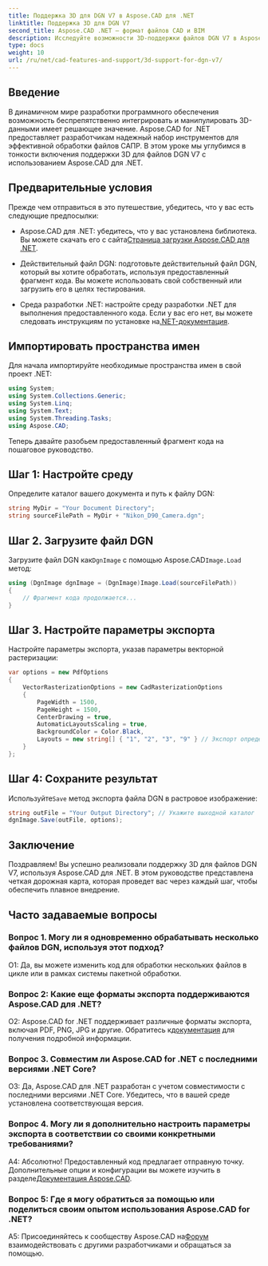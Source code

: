 ```yaml
---
title: Поддержка 3D для DGN V7 в Aspose.CAD для .NET
linktitle: Поддержка 3D для DGN V7
second_title: Aspose.CAD .NET — формат файлов CAD и BIM
description: Исследуйте возможности 3D-поддержки файлов DGN V7 в Aspose.CAD для .NET. Следуйте нашему пошаговому руководству, чтобы легко интегрировать файлы САПР и манипулировать ими.
type: docs
weight: 10
url: /ru/net/cad-features-and-support/3d-support-for-dgn-v7/
---
```

## Введение

В динамичном мире разработки программного обеспечения возможность беспрепятственно интегрировать и манипулировать 3D-данными имеет решающее значение. Aspose.CAD for .NET предоставляет разработчикам надежный набор инструментов для эффективной обработки файлов САПР. В этом уроке мы углубимся в тонкости включения поддержки 3D для файлов DGN V7 с использованием Aspose.CAD для .NET.

## Предварительные условия

Прежде чем отправиться в это путешествие, убедитесь, что у вас есть следующие предпосылки:

-  Aspose.CAD для .NET: убедитесь, что у вас установлена библиотека. Вы можете скачать его с сайта[Страница загрузки Aspose.CAD для .NET](https://releases.aspose.com/cad/net/).

- Действительный файл DGN: подготовьте действительный файл DGN, который вы хотите обработать, используя предоставленный фрагмент кода. Вы можете использовать свой собственный или загрузить его в целях тестирования.

- Среда разработки .NET: настройте среду разработки .NET для выполнения предоставленного кода. Если у вас его нет, вы можете следовать инструкциям по установке на[.NET-документация](https://docs.microsoft.com/en-us/dotnet/core/install/).

## Импортировать пространства имен

Для начала импортируйте необходимые пространства имен в свой проект .NET:

```csharp
using System;
using System.Collections.Generic;
using System.Linq;
using System.Text;
using System.Threading.Tasks;
using Aspose.CAD;
```

Теперь давайте разобьем предоставленный фрагмент кода на пошаговое руководство.

## Шаг 1: Настройте среду

Определите каталог вашего документа и путь к файлу DGN:

```csharp
string MyDir = "Your Document Directory";
string sourceFilePath = MyDir + "Nikon_D90_Camera.dgn";
```

## Шаг 2. Загрузите файл DGN

 Загрузите файл DGN как`DgnImage` с помощью Aspose.CAD`Image.Load` метод:

```csharp
using (DgnImage dgnImage = (DgnImage)Image.Load(sourceFilePath))
{
    // Фрагмент кода продолжается...
}
```

## Шаг 3. Настройте параметры экспорта

Настройте параметры экспорта, указав параметры векторной растеризации:

```csharp
var options = new PdfOptions
{
    VectorRasterizationOptions = new CadRasterizationOptions
    {
        PageWidth = 1500,
        PageHeight = 1500,
        CenterDrawing = true,
        AutomaticLayoutsScaling = true,
        BackgroundColor = Color.Black,
        Layouts = new string[] { "1", "2", "3", "9" } // Экспорт определенных представлений
    }
};
```

## Шаг 4: Сохраните результат

 Используйте`Save` метод экспорта файла DGN в растровое изображение:

```csharp
string outFile = "Your Output Directory"; // Укажите выходной каталог
dgnImage.Save(outFile, options);
```

## Заключение

Поздравляем! Вы успешно реализовали поддержку 3D для файлов DGN V7, используя Aspose.CAD для .NET. В этом руководстве представлена четкая дорожная карта, которая проведет вас через каждый шаг, чтобы обеспечить плавное внедрение.

## Часто задаваемые вопросы

### Вопрос 1. Могу ли я одновременно обрабатывать несколько файлов DGN, используя этот подход?

О1: Да, вы можете изменить код для обработки нескольких файлов в цикле или в рамках системы пакетной обработки.

### Вопрос 2: Какие еще форматы экспорта поддерживаются Aspose.CAD для .NET?

 О2: Aspose.CAD for .NET поддерживает различные форматы экспорта, включая PDF, PNG, JPG и другие. Обратитесь к[документация](https://reference.aspose.com/cad/net/) для получения подробной информации.

### Вопрос 3. Совместим ли Aspose.CAD for .NET с последними версиями .NET Core?

О3: Да, Aspose.CAD для .NET разработан с учетом совместимости с последними версиями .NET Core. Убедитесь, что в вашей среде установлена соответствующая версия.

### Вопрос 4. Могу ли я дополнительно настроить параметры экспорта в соответствии со своими конкретными требованиями?

 А4: Абсолютно! Предоставленный код предлагает отправную точку. Дополнительные опции и конфигурации вы можете изучить в разделе[Документация Aspose.CAD](https://reference.aspose.com/cad/net/).

### Вопрос 5: Где я могу обратиться за помощью или поделиться своим опытом использования Aspose.CAD for .NET?

A5: Присоединяйтесь к сообществу Aspose.CAD на[Форум](https://forum.aspose.com/c/cad/19) взаимодействовать с другими разработчиками и обращаться за помощью.